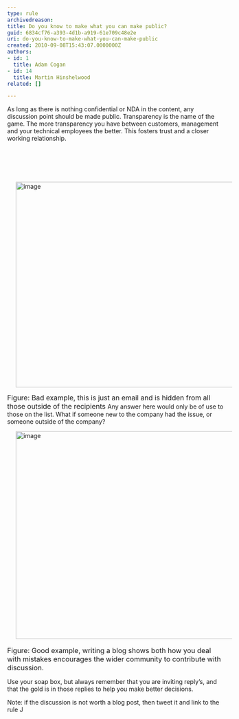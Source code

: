 ```yaml
---
type: rule
archivedreason: 
title: Do you know to make what you can make public?
guid: 6834cf76-a393-4d1b-a919-61e709c48e2e
uri: do-you-know-to-make-what-you-can-make-public
created: 2010-09-08T15:43:07.0000000Z
authors:
- id: 1
  title: Adam Cogan
- id: 14
  title: Martin Hinshelwood
related: []

---
```



As long as there is nothing confidential or NDA in the content, any discussion point should be made public. Transparency is the name of the game. The more transparency you have between customers, management and your technical employees the better. This fosters trust and a closer working relationship. 

<br><excerpt class='endintro'></excerpt><br>

  <p>&#160; </p>
<p><img title="image" style="background-image&#58;none;border-bottom&#58;0px;border-left&#58;0px;margin&#58;0px 20px;padding-left&#58;0px;width&#58;800px;padding-right&#58;0px;display&#58;inline;height&#58;479px;border-top&#58;0px;border-right&#58;0px;padding-top&#58;0px;" alt="image" src="/Standards/Communication/RulesToBetterBlogging/PublishingImages/RulesBloggingPublicBad.jpg" border="0" /></p>
<p><font class="ms-rteCustom-FigureGood" size="+0">Figure&#58; Bad example, this is just an email and is hidden from all those outside of the recipients </font>Any answer here would only be of use to those on the list. What if someone new to the company had the issue, or someone outside of the company? </p>
<p><img title="image" style="background-image&#58;none;border-bottom&#58;0px;border-left&#58;0px;margin&#58;0px 20px;padding-left&#58;0px;width&#58;743px;padding-right&#58;0px;display&#58;inline;height&#58;484px;border-top&#58;0px;border-right&#58;0px;padding-top&#58;0px;" alt="image" src="/Standards/Communication/RulesToBetterBlogging/PublishingImages/RulesBloggingPublicGood.jpg" border="0" />&#160;<br>
<font class="ms-rteCustom-FigureGood" size="+0">Figure&#58; Good example, writing a blog shows both how you deal with mistakes encourages the wider community to contribute with discussion. </font></p>
<p>Use your soap box, but always remember that you are inviting reply’s, and that the gold is in those replies to help you make better decisions. </p>
<p>Note&#58; if the discussion is not worth a blog post, then tweet it and link to the rule J</p>



